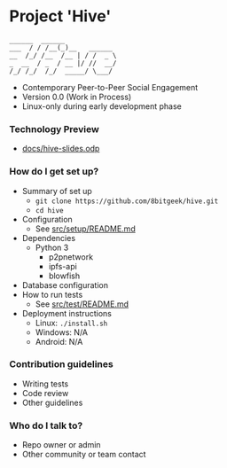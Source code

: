 # Project 'Hive'
```
______  ______             
___  / / /__(_)__   ______ 
__  /_/ /__  /__ | / /  _ \
_  __  / _  / __ |/ //  __/
/_/ /_/  /_/  _____/ \___/ 

```

* Contemporary Peer-to-Peer Social Engagement
* Version 0.0 (Work in Process)
* Linux-only during early development phase

### Technology Preview ###

* [docs/hive-slides.odp](https://github.com/8bitgeek/hive/blob/master/docs/hive-slides.odp?raw=true)

### How do I get set up? ###

* Summary of set up
  - `git clone https://github.com/8bitgeek/hive.git`
  - `cd hive`
* Configuration
  - See [src/setup/README.md](src/setup/README.md)
* Dependencies
  - Python 3
    - p2pnetwork
    - ipfs-api
    - blowfish
* Database configuration
* How to run tests
  * See [src/test/README.md](src/test/README.md)
* Deployment instructions
  - Linux: `./install.sh`
  - Windows: N/A
  - Android: N/A

### Contribution guidelines ###

* Writing tests
* Code review
* Other guidelines

### Who do I talk to? ###

* Repo owner or admin
* Other community or team contact
  